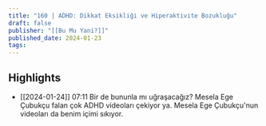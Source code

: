 ```yaml
---
title: "160 | ADHD: Dikkat Eksikliği ve Hiperaktivite Bozukluğu"
draft: false
publisher: "[[Bu Mu Yani?]]"
published_date: 2024-01-23
tags:
---
```



## Highlights
* [[2024-01-24]] 07:11  Bir de bununla mı uğraşacağız? Mesela Ege Çubukçu falan çok ADHD videoları çekiyor ya. Mesela Ege Çubukçu'nun videoları da benim içimi sıkıyor.

